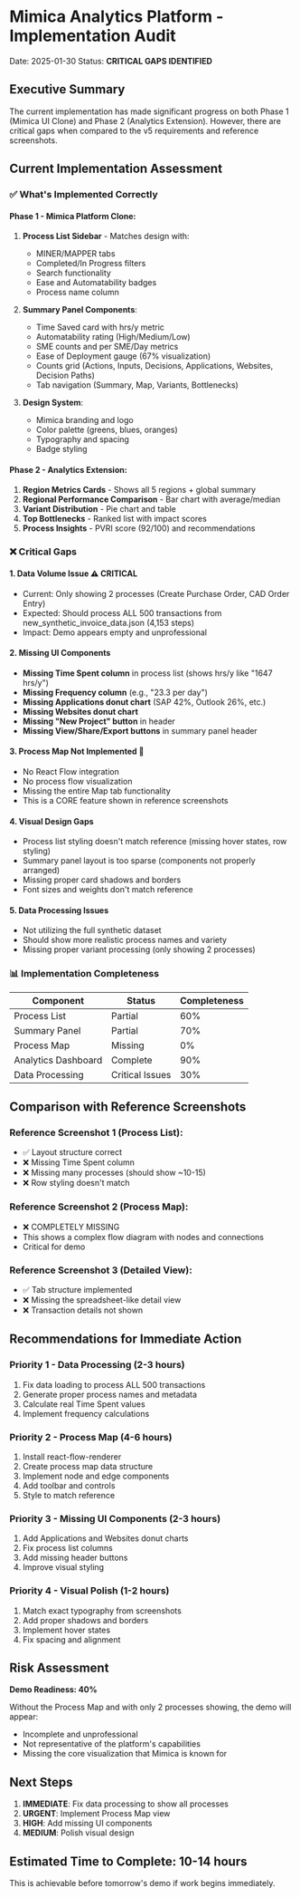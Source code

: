 # Mimica Analytics Platform - Implementation Audit
Date: 2025-01-30
Status: **CRITICAL GAPS IDENTIFIED**

## Executive Summary

The current implementation has made significant progress on both Phase 1 (Mimica UI Clone) and Phase 2 (Analytics Extension). However, there are critical gaps when compared to the v5 requirements and reference screenshots.

## Current Implementation Assessment

### ✅ What's Implemented Correctly

#### Phase 1 - Mimica Platform Clone:
1. **Process List Sidebar** - Matches design with:
   - MINER/MAPPER tabs
   - Completed/In Progress filters
   - Search functionality
   - Ease and Automatability badges
   - Process name column

2. **Summary Panel Components**:
   - Time Saved card with hrs/y metric
   - Automatability rating (High/Medium/Low)
   - SME counts and per SME/Day metrics
   - Ease of Deployment gauge (67% visualization)
   - Counts grid (Actions, Inputs, Decisions, Applications, Websites, Decision Paths)
   - Tab navigation (Summary, Map, Variants, Bottlenecks)

3. **Design System**:
   - Mimica branding and logo
   - Color palette (greens, blues, oranges)
   - Typography and spacing
   - Badge styling

#### Phase 2 - Analytics Extension:
1. **Region Metrics Cards** - Shows all 5 regions + global summary
2. **Regional Performance Comparison** - Bar chart with average/median
3. **Variant Distribution** - Pie chart and table
4. **Top Bottlenecks** - Ranked list with impact scores
5. **Process Insights** - PVRI score (92/100) and recommendations

### ❌ Critical Gaps

#### 1. **Data Volume Issue** ⚠️ CRITICAL
- Current: Only showing 2 processes (Create Purchase Order, CAD Order Entry)
- Expected: Should process ALL 500 transactions from new_synthetic_invoice_data.json (4,153 steps)
- Impact: Demo appears empty and unprofessional

#### 2. **Missing UI Components**
- **Missing Time Spent column** in process list (shows hrs/y like "1647 hrs/y")
- **Missing Frequency column** (e.g., "23.3 per day")
- **Missing Applications donut chart** (SAP 42%, Outlook 26%, etc.)
- **Missing Websites donut chart** 
- **Missing "New Project" button** in header
- **Missing View/Share/Export buttons** in summary panel header

#### 3. **Process Map Not Implemented** 🚨
- No React Flow integration
- No process flow visualization
- Missing the entire Map tab functionality
- This is a CORE feature shown in reference screenshots

#### 4. **Visual Design Gaps**
- Process list styling doesn't match reference (missing hover states, row styling)
- Summary panel layout is too sparse (components not properly arranged)
- Missing proper card shadows and borders
- Font sizes and weights don't match reference

#### 5. **Data Processing Issues**
- Not utilizing the full synthetic dataset
- Should show more realistic process names and variety
- Missing proper variant processing (only showing 2 processes)

### 📊 Implementation Completeness

| Component | Status | Completeness |
|-----------|--------|--------------|
| Process List | Partial | 60% |
| Summary Panel | Partial | 70% |
| Process Map | Missing | 0% |
| Analytics Dashboard | Complete | 90% |
| Data Processing | Critical Issues | 30% |

## Comparison with Reference Screenshots

### Reference Screenshot 1 (Process List):
- ✅ Layout structure correct
- ❌ Missing Time Spent column
- ❌ Missing many processes (should show ~10-15)
- ❌ Row styling doesn't match

### Reference Screenshot 2 (Process Map):
- ❌ COMPLETELY MISSING
- This shows a complex flow diagram with nodes and connections
- Critical for demo

### Reference Screenshot 3 (Detailed View):
- ✅ Tab structure implemented
- ❌ Missing the spreadsheet-like detail view
- ❌ Transaction details not shown

## Recommendations for Immediate Action

### Priority 1 - Data Processing (2-3 hours)
1. Fix data loading to process ALL 500 transactions
2. Generate proper process names and metadata
3. Calculate real Time Spent values
4. Implement frequency calculations

### Priority 2 - Process Map (4-6 hours)
1. Install react-flow-renderer
2. Create process map data structure
3. Implement node and edge components
4. Add toolbar and controls
5. Style to match reference

### Priority 3 - Missing UI Components (2-3 hours)
1. Add Applications and Websites donut charts
2. Fix process list columns
3. Add missing header buttons
4. Improve visual styling

### Priority 4 - Visual Polish (1-2 hours)
1. Match exact typography from screenshots
2. Add proper shadows and borders
3. Implement hover states
4. Fix spacing and alignment

## Risk Assessment

**Demo Readiness: 40%**

Without the Process Map and with only 2 processes showing, the demo will appear:
- Incomplete and unprofessional
- Not representative of the platform's capabilities
- Missing the core visualization that Mimica is known for

## Next Steps

1. **IMMEDIATE**: Fix data processing to show all processes
2. **URGENT**: Implement Process Map view
3. **HIGH**: Add missing UI components
4. **MEDIUM**: Polish visual design

## Estimated Time to Complete: 10-14 hours

This is achievable before tomorrow's demo if work begins immediately.